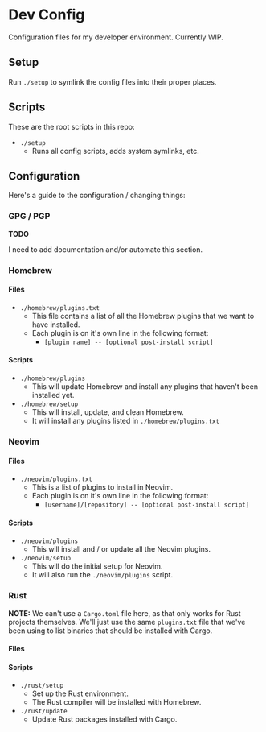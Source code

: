 # Dev Config

Configuration files for my developer environment. Currently WIP.

## Setup

Run `./setup` to symlink the config files into their proper places.

## Scripts

These are the root scripts in this repo:

- `./setup`
  - Runs all config scripts, adds system symlinks, etc.

## Configuration

Here's a guide to the configuration / changing things:

### GPG / PGP

**TODO**

I need to add documentation and/or automate this section.

### Homebrew

#### Files

- `./homebrew/plugins.txt`
  - This file contains a list of all the Homebrew plugins that we want to have installed.
  - Each plugin is on it's own line in the following format:
    - `[plugin name] -- [optional post-install script]`

#### Scripts

- `./homebrew/plugins`
  - This will update Homebrew and install any plugins that haven't been installed yet.
- `./homebrew/setup`
  - This will install, update, and clean Homebrew.
  - It will install any plugins listed in `./homebrew/plugins.txt`

### Neovim

#### Files

- `./neovim/plugins.txt`
  - This is a list of plugins to install in Neovim.
  - Each plugin is on it's own line in the following format:
    - `[username]/[repository] -- [optional post-install script]`

#### Scripts

- `./neovim/plugins`
  - This will install and / or update all the Neovim plugins.
- `./neovim/setup`
  - This will do the initial setup for Neovim.
  - It will also run the `./neovim/plugins` script.

### Rust

**NOTE:** We can't use a `Cargo.toml` file here, as that only works for Rust projects themselves.
We'll just use the same `plugins.txt` file that we've been using to list binaries that should be installed with Cargo.

#### Files

#### Scripts

- `./rust/setup`
  - Set up the Rust environment.
  - The Rust compiler will be installed with Homebrew.
- `./rust/update`
  - Update Rust packages installed with Cargo.
